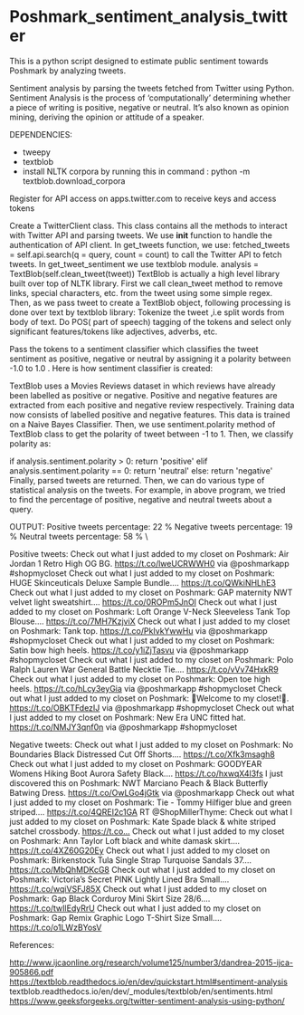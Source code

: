 # Poshmark_sentiment_analysis_twitter
This is a python script designed to estimate public sentiment towards Poshmark by analyzing tweets.

Sentiment analysis by parsing the tweets fetched from Twitter using Python. Sentiment Analysis is the process of ‘computationally’ determining whether a piece of writing is positive, negative or neutral. It’s also known as opinion mining, deriving the opinion or attitude of a speaker.

DEPENDENCIES:
- tweepy
- textblob
- install NLTK corpora by running this in command : python -m textblob.download_corpora

Register for API access on apps.twitter.com to receive keys and access tokens

Create a TwitterClient class. This class contains all the methods to interact with Twitter API and parsing tweets. We use __init__ function to handle the authentication of API client.
In get_tweets function, we use: fetched_tweets = self.api.search(q = query, count = count) to call the Twitter API to fetch tweets.
In get_tweet_sentiment we use textblob module. analysis = TextBlob(self.clean_tweet(tweet)) TextBlob is actually a high level library built over top of NLTK library. First we call clean_tweet method to remove links, special characters, etc. from the tweet using some simple regex. Then, as we pass tweet to create a TextBlob object, following processing is done over text by textblob library:
Tokenize the tweet ,i.e split words from body of text. Do POS( part of speech) tagging of the tokens and select only significant features/tokens like adjectives, adverbs, etc. 

Pass the tokens to a sentiment classifier which classifies the tweet sentiment as positive, negative or neutral by assigning it a polarity between -1.0 to 1.0 .
Here is how sentiment classifier is created:

TextBlob uses a Movies Reviews dataset in which reviews have already been labelled as positive or negative.
Positive and negative features are extracted from each positive and negative review respectively.
Training data now consists of labelled positive and negative features. This data is trained on a Naive Bayes Classifier.
Then, we use sentiment.polarity method of TextBlob class to get the polarity of tweet between -1 to 1.
Then, we classify polarity as:

if analysis.sentiment.polarity > 0:
       return 'positive'
elif analysis.sentiment.polarity == 0:
       return 'neutral'
else:
       return 'negative'
Finally, parsed tweets are returned. Then, we can do various type of statistical analysis on the tweets. For example, in above program, we tried to find the percentage of positive, negative and neutral tweets about a query.

OUTPUT:
Positive tweets percentage: 22 %
Negative tweets percentage: 19 %
Neutral tweets percentage: 58 % \ 


Positive tweets:
Check out what I just added to my closet on Poshmark: Air Jordan 1 Retro High OG BG. https://t.co/lweUCRWWH0 via @poshmarkapp #shopmycloset
Check out what I just added to my closet on Poshmark: HUGE Skinceuticals Deluxe Sample Bundle.… https://t.co/QWkiNHLhE3
Check out what I just added to my closet on Poshmark: GAP maternity NWT velvet light sweatshirt.… https://t.co/0ROPm5JnOl
Check out what I just added to my closet on Poshmark: Loft Orange V-Neck Sleeveless Tank Top Blouse.… https://t.co/7MH7KzjviX
Check out what I just added to my closet on Poshmark: Tank top. https://t.co/PkIvkYwwHu via @poshmarkapp #shopmycloset
Check out what I just added to my closet on Poshmark: Satin bow high heels. https://t.co/y1iZjTasvu via @poshmarkapp #shopmycloset
Check out what I just added to my closet on Poshmark: Polo Ralph Lauren War General Battle Necktie Tie.… https://t.co/vVv74HxkR9
Check out what I just added to my closet on Poshmark: Open toe high heels. https://t.co/hLcy3eyGia via @poshmarkapp #shopmycloset
Check out what I just added to my closet on Poshmark: 🌻Welcome to my closet!🌻. https://t.co/OBKTFdezIJ via @poshmarkapp #shopmycloset
Check out what I just added to my closet on Poshmark: New Era UNC fitted hat. https://t.co/NMJY3qnf0n via @poshmarkapp #shopmycloset


Negative tweets:
Check out what I just added to my closet on Poshmark: No Boundaries Black Distressed Cut Off Shorts.… https://t.co/Xfk3msagh8
Check out what I just added to my closet on Poshmark: GOODYEAR Womens Hiking Boot Aurora Safety Black.… https://t.co/hxwqX4l3fs
I just discovered this on Poshmark: NWT Marciano Peach &amp; Black Butterfly Batwing Dress. https://t.co/OwLGo4jGtk via @poshmarkapp
Check out what I just added to my closet on Poshmark: Tie - Tommy Hilfiger blue and green striped.… https://t.co/4QREI2c1GA
RT @ShopMillerThyme: Check out what I just added to my closet on Poshmark: Kate Spade black &amp; white striped satchel crossbody. https://t.co…
Check out what I just added to my closet on Poshmark: Ann Taylor Loft black and white damask skirt.… https://t.co/4XZ60G20Ey
Check out what I just added to my closet on Poshmark: Birkenstock Tula Single Strap Turquoise Sandals 37.… https://t.co/MbQhMDKcG8
Check out what I just added to my closet on Poshmark: Victoria’s Secret PINK Lightly Lined Bra Small.… https://t.co/wqiVSFJ85X
Check out what I just added to my closet on Poshmark: Gap Black Corduroy Mini Skirt Size 28/6.… https://t.co/twIlEdyRrU
Check out what I just added to my closet on Poshmark: Gap Remix Graphic Logo T-Shirt Size Small.… https://t.co/o1LWzBYosV

References:

http://www.ijcaonline.org/research/volume125/number3/dandrea-2015-ijca-905866.pdf
https://textblob.readthedocs.io/en/dev/quickstart.html#sentiment-analysis
textblob.readthedocs.io/en/dev/_modules/textblob/en/sentiments.html  
https://www.geeksforgeeks.org/twitter-sentiment-analysis-using-python/
